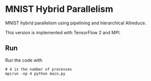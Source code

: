 # MNIST Hybrid Parallelism

MNIST hybrid parallelism using pipelining and hierarchical Allreduce.

This version is implemented with TensorFlow 2 and MPI.

## Run

Run the code with

```
# 4 is the number of processes
mpirun -np 4 python main.py
```

